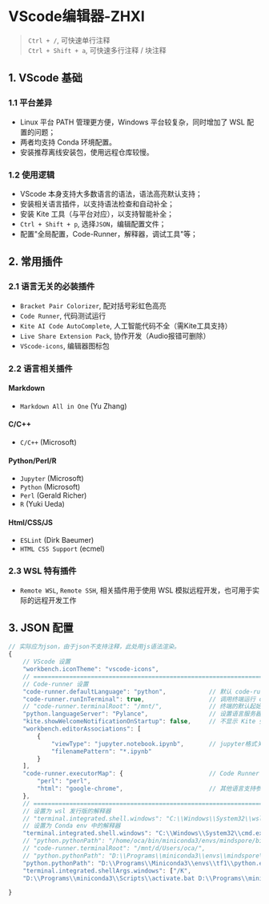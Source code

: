 # VScode编辑器-ZHXI
> `Ctrl + /`, 可快速单行注释  
> `Ctrl + Shift + a`, 可快速多行注释 / 块注释  

## 1. VScode 基础
### 1.1 平台差异
- Linux 平台 PATH 管理更方便，Windows 平台较复杂，同时增加了 WSL 配置的问题；  
- 两者均支持 Conda 环境配置。
- 安装推荐离线安装包，使用远程仓库较慢。  

### 1.2 使用逻辑
- VScode 本身支持大多数语言的语法，语法高亮默认支持；
- 安装相关语言插件，以支持语法检查和自动补全；
- 安装 Kite 工具（与平台对应），以支持智能补全；
- `Ctrl + Shift + p`, 选择`JSON`，编辑配置文件；
- 配置"全局配置，Code-Runner，解释器，调试工具"等；

## 2. 常用插件
### 2.1 语言无关的必装插件
- `Bracket Pair Colorizer`, 配对括号彩虹色高亮
- `Code Runner`, 代码测试运行
- `Kite AI Code AutoComplete`, 人工智能代码不全（需Kite工具支持）
- `Live Share Extension Pack`, 协作开发（Audio报错可删除）
- `VScode-icons`, 编辑器图标包

### 2.2 语言相关插件
#### Markdown
- `Markdown All in One` (Yu Zhang)
#### C/C++
- `C/C++`               (Microsoft)
#### Python/Perl/R
- `Jupyter`             (Microsoft)
- `Python`              (Microsoft)
- `Perl`                (Gerald Richer)
- `R`                   (Yuki Ueda)
#### Html/CSS/JS
- `ESLint`              (Dirk Baeumer)
- `HTML CSS Support`    (ecmel)

### 2.3 WSL 特有插件
- `Remote WSL`, `Remote SSH`, 相关插件用于使用 WSL 模拟远程开发，也可用于实际的远程开发工作

## 3. JSON 配置
``` js
// 实际应为json，由于json不支持注释，此处用js语法渲染。
{
    // VScode 设置
    "workbench.iconTheme": "vscode-icons",    
    // ====================================================================================
    // Code-runner 设置
    "code-runner.defaultLanguage": "python",            // 默认 code-runner 编程语言为 Python
    "code-runner.runInTerminal": true,                  // 调用终端运行 code-runner 命令
    // "code-runner.terminalRoot": "/mnt/",             // 终端的默认起始位置
    "python.languageServer": "Pylance",                 // 设置语言服务器
    "kite.showWelcomeNotificationOnStartup": false,     // 不显示 Kite 弹窗
    "workbench.editorAssociations": [
        {
            "viewType": "jupyter.notebook.ipynb",       // jupyter格式关联
            "filenamePattern": "*.ipynb"
        }
    ],
    "code-runner.executorMap": {                        // Code Runner 相关解释器或调试器路径
        "perl": "perl",
        "html": "google-chrome",                        // 其他语言支持参见 Code Runner 插件详情页示例代码
    },
    // ====================================================================================
    // 设置为 wsl 发行版的解释器
    // "terminal.integrated.shell.windows": "C:\\Windows\\System32\\wsl.exe",       // when use wsl as terminal
    // 设置为 Conda env 中的解释器
    "terminal.integrated.shell.windows": "C:\\Windows\\System32\\cmd.exe",
    // "python.pythonPath": "/home/oca/bin/miniconda3/envs/mindspore/bin/python"    // Python 解释器路径
    // "code-runner.terminalRoot": "/mnt/d/Users/oca/",                             // 终端的默认起始位置
    // "python.pythonPath": "D:\\Programs\\miniconda3\\envs\\mindspore\\python.exe",// mindspore 环境中的解释器
    "python.pythonPath": "D:\\Programs\\Miniconda3\\envs\\tf1\\python.exe",         // tf1 环境中的解释器
    "terminal.integrated.shellArgs.windows": ["/K",
    "D:\\Programs\\miniconda3\\Scripts\\activate.bat D:\\Programs\\miniconda3\\envs\\tf1"],  // 激活 tf1 环境

}
```
